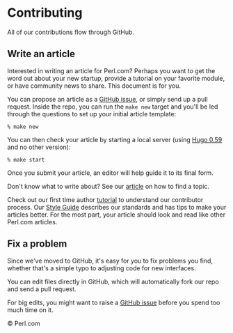 # Contributing

All of our contributions flow through GitHub.

## Write an article

Interested in writing an article for Perl.com? Perhaps you want to get the word
out about your new startup, provide a tutorial on your favorite module, or have
community news to share. This document is for you.

You can propose an article as a [GitHub
issue](https://github.com/perladvent/perldotcom/issues), or simply send up a pull
request. Inside the repo, you can run the `make new` target and you'll be led
through the questions to set up your initial article template:

    % make new

You can then check your article by starting a local server (using [Hugo
0.59](https://gohugo.io/news/0.59.0-relnotes/) and no other version):

    % make start

Once you submit your article, an editor will help guide it to its final form.

Don't know what to write about? See our
[article](https://perl.com/article/how-to-find-a-programming-topic-to-write-about/)
on how to find a topic.

Check out our first time author
[tutorial](https://perl.com/article/how-to-write-your-first-article-for-perl-com/)
to understand our contributor process.  Our [Style Guide](STYLE-GUIDE.md)
describes our standards and has tips to make your articles better. For the most
part, your article should look and read like other Perl.com articles.

## Fix a problem

Since we've moved to GitHub, it's easy for you to fix problems you find,
whether that's a simple typo to adjusting code for new interfaces.

You can edit files directly in GitHub, which will automatically fork our repo
and send a pull request.

For big edits, you might want to raise a [GitHub
issue](https://github.com/perladvent/perldotcom/issues) before you spend too
much time on it.

&copy; Perl.com
